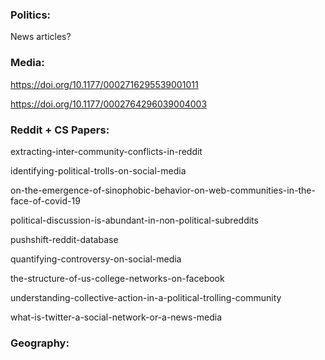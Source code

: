 ### Politics:

News articles?

### Media:

https://doi.org/10.1177/0002716295539001011

https://doi.org/10.1177/0002764296039004003

### Reddit + CS Papers:

extracting-inter-community-conflicts-in-reddit

identifying-political-trolls-on-social-media

on-the-emergence-of-sinophobic-behavior-on-web-communities-in-the-face-of-covid-19

political-discussion-is-abundant-in-non-political-subreddits

pushshift-reddit-database

quantifying-controversy-on-social-media

the-structure-of-us-college-networks-on-facebook

understanding-collective-action-in-a-political-trolling-community

what-is-twitter-a-social-network-or-a-news-media

### Geography:
